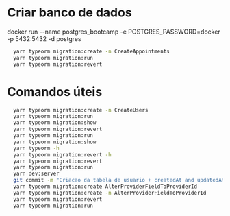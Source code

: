# Criar banco de dados

docker run --name postgres_bootcamp -e POSTGRES_PASSWORD=docker -p 5432:5432 -d postgres

```zsh
  yarn typeorm migration:create -n CreateAppointments
  yarn typeorm migration:run
  yarn typeorm migration:revert
```

# Comandos úteis

```zsh
  yarn typeorm migration:create -n CreateUsers
  yarn typeorm migration:run
  yarn typeorm migration:show
  yarn typeorm migration:revert
  yarn typeorm migration:run
  yarn typeorm migration:show
  yarn typeorm -h
  yarn typeorm migration:revert -h
  yarn typeorm migration:revert
  yarn typeorm migration:run
  yarn dev:server
  git commit -m "Criacao da tabela de usuario + createdAt and updatedAt"
  yarn typeorm migration:create AlterProviderFieldToProviderId
  yarn typeorm migration:create -n AlterProviderFieldToProviderId
  yarn typeorm migration:revert
  yarn typeorm migration:run
```
